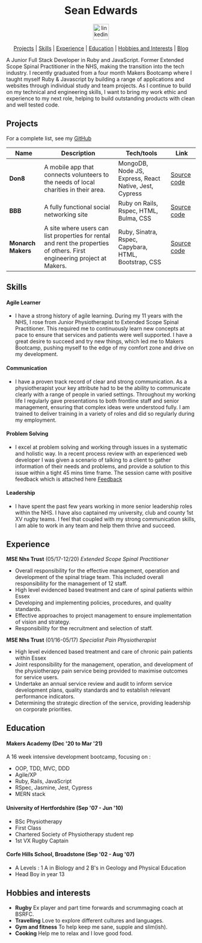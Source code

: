 <div align="center">

# Sean Edwards

<a href="https://www.linkedin.com/in/sean-edwards-654a09195/">
<img src="https://www.iconfinder.com/data/icons/free-social-icons/67/linkedin_circle_color-512.png" alt="linkedin" hspace="50" height="42" width="42"></a>

[Projects](#projects) | [Skills](#skills) | [Experience](#experience) | [Education](#education) | [Hobbies and Interests](#hobbies-and-interests) | [Blog](https://medium.com/@seantedwards)

</div>

A Junior Full Stack Developer in Ruby and JavaScript. Former Extended Scope Spinal Practitioner in the NHS, making the transition into the tech industry. I recently graduated from a four month Makers Bootcamp where I taught myself Ruby & Javascript by building a range of applications and websites through individual study and team projects. As I continue to build on my technical and engineering skills, I want to bring my work ethic and experience to my next role, helping to build outstanding products with clean and well tested code.

## Projects

For a complete list, see my [GitHub](https://github.com/bear99a9)

| Name               | Description                                                                                                               | Tech/tools                                             | Link                                                        |
| ------------------ | ------------------------------------------------------------------------------------------------------------------------- | ------------------------------------------------------ | ----------------------------------------------------------- |
| **Don8**           | A mobile app that connects volunteers to the needs of local charities in their area.                                      | MongoDB, Node JS, Express, React Native, Jest, Cypress | [Source code](https://github.com/bear99a9/don8)             |
| **BBB**            | A fully functional social networking site                                                                                 | Ruby on Rails, Rspec, HTML, Bulma, CSS                 | [Source code](https://github.com/bear99a9/acebook-BBB)      |
| **Monarch Makers** | A site where users can list properties for rental and rent the properties of others. First engineering project at Makers. | Ruby, Sinatra, Rspec, Capybara, HTML, Bootstrap, CSS   | [Source code](https://github.com/bear99a9/monarchmakersbnb) |

## Skills

#### Agile Learner

- I have a strong history of agile learning. During my 11 years with the NHS, I rose from Junior Physiotherapist to Extended Scope Spinal Practitioner. This required me to continuously learn new concepts at pace to ensure that services and patients were well supported. I have a great desire to succeed and try new things, which led me to Makers Bootcamp, pushing myself to the edge of my comfort zone and drive on my development.

#### Communication

- I have a proven track record of clear and strong communication. As a physiotherapist your key attribute had to be the ability to communicate clearly with a range of people in varied settings. Throughout my working life I regularly gave presentations to both frontline staff and senior management, ensuring that complex ideas were understood fully. I am trained to deliver training in a variety of roles and did so regularly during my employment.

#### Problem Solving

- I excel at problem solving and working through issues in a systematic and holistic way. In a recent process review with an experienced web developer I was given a scenario of talking to a client to gather information of their needs and problems, and provide a solution to this issue within a tight 45 mins time frame. The session came with positive feedback which is attached here [Feedback](https://github.com/bear99a9/CV/blob/master/2021-03-01-Red%20Weezing%2068-feedback.pdf)

#### Leadership

- I have spent the past few years working in more senior leadership roles within the NHS. I have also captained my university, club and county 1st XV rugby teams. I feel that coupled with my strong communication skills, I am able to work in any team and help them thrive and succeed.

## Experience

**MSE Nhs Trust** (05/17-12/20)
_Extended Scope Spinal Practitioner_

- Overall responsibility for the effective management, operation and development of the spinal triage team. This included overall responsibility for the management of 12 staff.
- High level evidenced based treatment and care of spinal patients within Essex
- Developing and implementing policies, procedures, and quality standards.
- Effective approaches to project management to ensure implementation of vision and strategy.
- Responsibility for the recruitment and selection of staff.

**MSE Nhs Trust** (01/16-05/17)
_Specialist Pain Physiotherapist_

- High level evidenced based treatment and care of chronic pain patients within Essex
- Joint responsibility for the management, operation, and development of the physiotherapy pain service being provided to maximise outcomes for service users.
- Undertake an annual service review and audit to inform service development plans, quality standards and to establish relevant performance indicators.
- Determining the strategic direction of the service, providing leadership on corporate priorities.

## Education

#### Makers Academy (Dec '20 to Mar '21)

A 16 week intensive development bootcamp, focusing on :

- OOP, TDD, MVC, DDD
- Agile/XP
- Ruby, Rails, JavaScript
- RSpec, Jasmine, Jest, Cypress
- MERN stack

#### University of Hertfordshire (Sep '07 - Jun '10)

- BSc Physiotherapy
- First Class
- Chartered Society of Physiotherapy student rep
- 1st VX Rugby Captain

#### Corfe Hills School, Broadstone (Sep '02 - Aug '07)

- A Levels : 1 A in Biology and 2 B's in Geology and Physical Education
- Head Boy in year 13

## Hobbies and interests

- **Rugby** Ex player and part time forwards and scrummaging coach at BSRFC.
- **Travelling** Love to explore different cultures and languages.
- **Gym and fitness** To help keep me sane, supple and slim(ish).
- **Cooking** Help me to relax and I love good food.
